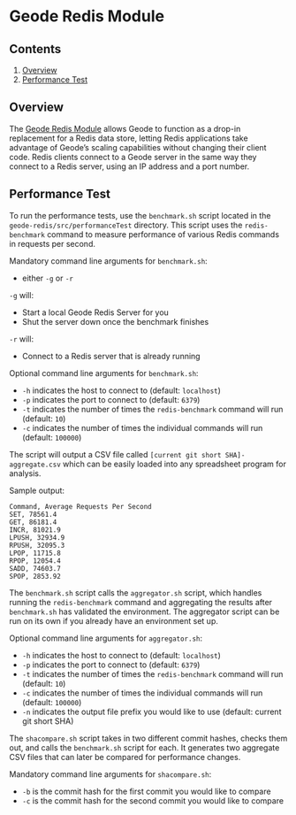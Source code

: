 # Geode Redis Module

## Contents
1. [Overview](#overview)
2. [Performance Test](#performance-test)

## <a name="overview"></a>Overview

The [Geode Redis Module](https://geode.apache.org/docs/guide/12/tools_modules/redis_adapter.html) allows 
Geode to function as a drop-in replacement for a Redis data store, letting Redis applications 
take advantage of Geode’s scaling capabilities without changing their client code. Redis clients 
connect to a Geode server in the same way they connect to a Redis server, using an IP address and a 
port number.

## <a name="performance-test"></a>Performance Test

To run the performance tests, use the `benchmark.sh` script located in the 
`geode-redis/src/performanceTest` directory.  This script uses the `redis-benchmark` command to
measure performance of various Redis commands in requests per second.

Mandatory command line arguments for `benchmark.sh`:
- either `-g` or `-r`

`-g` will:
- Start a local Geode Redis Server for you
- Shut the server down once the benchmark finishes

`-r` will:
- Connect to a Redis server that is already running

Optional command line arguments for `benchmark.sh`:
- `-h` indicates the host to connect to (default: `localhost`)
- `-p` indicates the port to connect to (default: `6379`)
- `-t` indicates the number of times the `redis-benchmark` command will run (default: `10`)
- `-c` indicates the number of times the individual commands will run (default: `100000`)

The script will output a CSV file called `[current git short SHA]-aggregate.csv` which can be easily
loaded into any spreadsheet program for analysis.

Sample output:
```csv
Command, Average Requests Per Second
SET, 78561.4
GET, 86181.4
INCR, 81021.9
LPUSH, 32934.9
RPUSH, 32095.3
LPOP, 11715.8
RPOP, 12054.4
SADD, 74603.7
SPOP, 2853.92
```

The `benchmark.sh` script calls the `aggregator.sh` script, which handles running the 
`redis-benchmark` command and aggregating the results after `benchmark.sh` has validated the
environment.  The aggregator script can be run on its own if you already have an environment set up.

Optional command line arguments for `aggregator.sh`:
- `-h` indicates the host to connect to (default: `localhost`)
- `-p` indicates the port to connect to (default: `6379`)
- `-t` indicates the number of times the `redis-benchmark` command will run (default: `10`)
- `-c` indicates the number of times the individual commands will run (default: `100000`)
- `-n` indicates the output file prefix you would like to use (default: current git short SHA)

The `shacompare.sh` script takes in two different commit hashes, checks them out, and calls the 
`benchmark.sh` script for each.  It generates two aggregate CSV files that can later be compared
for performance changes.

Mandatory command line arguments for `shacompare.sh`:
- `-b` is the commit hash for the first commit you would like to compare
- `-c` is the commit hash for the second commit you would like to compare